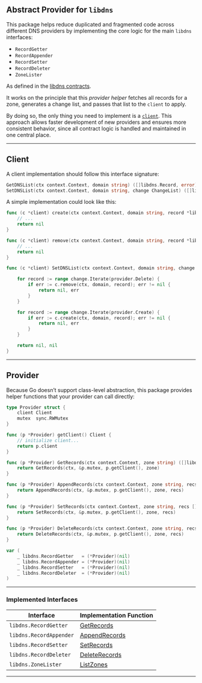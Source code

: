 ## Abstract Provider for `libdns`

This package helps reduce duplicated and fragmented code across different DNS providers by implementing the core logic for the main `libdns` interfaces:

* `RecordGetter`
* `RecordAppender`
* `RecordSetter`
* `RecordDeleter`
* `ZoneLister`

As defined in the [libdns contracts](https://github.com/libdns/libdns/blob/master/libdns.go).

It works on the principle that this *provider helper* fetches all records for a zone, generates a change list, and passes that list to the `client` to apply.

By doing so, the only thing you need to implement is a [`client`](client.go).
This approach allows faster development of new providers and ensures more consistent behavior, since all contract logic is handled and maintained in one central place.


---

## Client

A client implementation should follow this interface signature:

```go
GetDNSList(ctx context.Context, domain string) ([]libdns.Record, error)
SetDNSList(ctx context.Context, domain string, change ChangeList) ([]libdns.Record, error)
```

A simple implementation could look like this:

```go
func (c *client) create(ctx context.Context, domain string, record *libdns.RR) error {
	// ...
	return nil
}

func (c *client) remove(ctx context.Context, domain string, record *libdns.RR) error {
	// ...
	return nil
}

func (c *client) SetDNSList(ctx context.Context, domain string, change ChangeList) ([]libdns.Record, error) {

	for record := range change.Iterate(provider.Delete) {
		if err := c.remove(ctx, domain, record); err != nil {
			return nil, err
		}
	}

	for record := range change.Iterate(provider.Create) {
		if err := c.create(ctx, domain, record); err != nil {
			return nil, err
		}
	}

	return nil, nil
}
```

---

## Provider

Because Go doesn’t support class-level abstraction, this package provides helper functions that your provider can call directly:

```go
type Provider struct {
	client Client
	mutex  sync.RWMutex
}

func (p *Provider) getClient() Client {
	// initialize client...
	return p.client
}

func (p *Provider) GetRecords(ctx context.Context, zone string) ([]libdns.Record, error) {
	return GetRecords(ctx, &p.mutex, p.getClient(), zone)
}

func (p *Provider) AppendRecords(ctx context.Context, zone string, recs []libdns.Record) ([]libdns.Record, error) {
	return AppendRecords(ctx, &p.mutex, p.getClient(), zone, recs)
}

func (p *Provider) SetRecords(ctx context.Context, zone string, recs []libdns.Record) ([]libdns.Record, error) {
	return SetRecords(ctx, &p.mutex, p.getClient(), zone, recs)
}

func (p *Provider) DeleteRecords(ctx context.Context, zone string, recs []libdns.Record) ([]libdns.Record, error) {
	return DeleteRecords(ctx, &p.mutex, p.getClient(), zone, recs)
}

var (
	_ libdns.RecordGetter   = (*Provider)(nil)
	_ libdns.RecordAppender = (*Provider)(nil)
	_ libdns.RecordSetter   = (*Provider)(nil)
	_ libdns.RecordDeleter  = (*Provider)(nil)
)
```

---

### Implemented Interfaces

| Interface               | Implementation Function           |
| ----------------------- | --------------------------------- |
| `libdns.RecordGetter`   | [GetRecords](record_get.go)       |
| `libdns.RecordAppender` | [AppendRecords](record_get.go)    |
| `libdns.RecordSetter`   | [SetRecords](record_set.go)       |
| `libdns.RecordDeleter`  | [DeleteRecords](record_delete.go) |
| `libdns.ZoneLister`     | [ListZones](zone_list.go)         |

---
